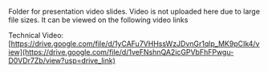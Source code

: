 Folder for presentation video slides. Video is not uploaded here due to large file sizes. It can be viewed on the following video links

Technical Video: [https://drive.google.com/file/d/1yCAFu7VHHssWzJDvnGr1qlp_MK9pCIk4/view](https://drive.google.com/file/d/1veFNshnQA2icGPVbFhFPwgu-D0VDr7Zb/view?usp=drive_link)
